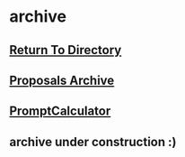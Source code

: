 # archive
## [Return To Directory](https://nobodyteam.com)
## [Proposals Archive](https://nobodyteam.com/archive/proposals)
## [PromptCalculator](https://nobodyteam.com/promptcalculator)
## archive under construction :)
